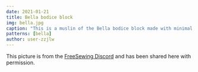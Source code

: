 ```yaml
---
date: 2021-01-21
title: Bella bodice block
img: bella.jpg
caption: "This is a muslin of the Bella bodice block made with minimal adjustments. The neckline seam allowance has been trimmed away and the seams were left raw, but otherwise it was made as generated."
patterns: [bella]
author: user-zzjlw
---
```


This picture is from the [FreeSewing Discord](https://discord.gg/YDV4GvU) and has been shared here with permission.
